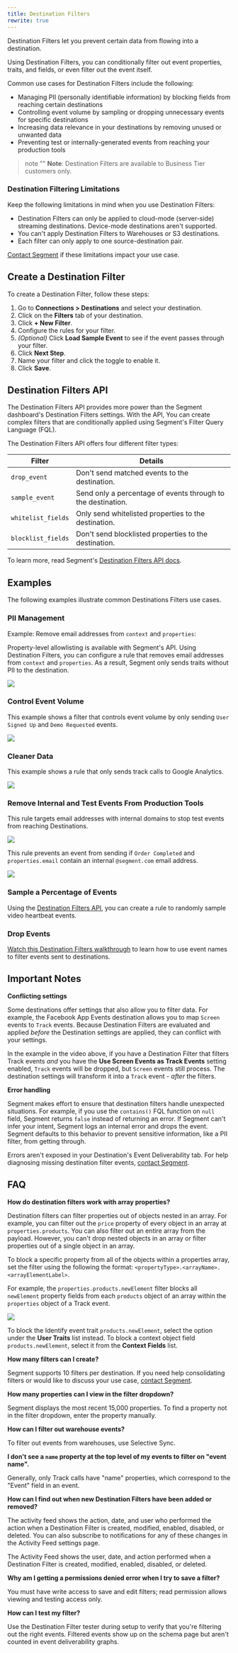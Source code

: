 ```yaml
---
title: Destination Filters
rewrite: true
---
```


Destination Filters let you prevent certain data from flowing into a destination.

Using Destination Filters, you can conditionally filter out event properties, traits, and fields, or even filter out the event itself.

Common use cases for Destination Filters include the following:

- Managing PII (personally identifiable information) by blocking fields from
  reaching certain destinations
- Controlling event volume by sampling or dropping unnecessary events for
 specific destinations
- Increasing data relevance in your destinations by removing unused or unwanted data
- Preventing test or internally-generated events from reaching your production tools

> note ""
> **Note**: Destination Filters are available to Business Tier customers only.

### Destination Filtering Limitations

Keep the following limitations in mind when you use Destination Filters:

- Destination Filters can only be applied to cloud-mode (server-side) streaming destinations. Device-mode destinations aren't supported.
- You can't apply Destination Filters to Warehouses or S3 destinations.
- Each filter can only apply to one source-destination pair.

[Contact Segment](https://segment.com/help/contact/) if these limitations impact your use case.

## Create a Destination Filter

To create a Destination Filter, follow these steps:

1. Go to **Connections > Destinations** and select your destination.
2. Click on the **Filters** tab of your destination.
3. Click **+ New Filter**.
4. Configure the rules for your filter.
5. *(Optional)* Click **Load Sample Event** to see if the event passes through your filter.
6. Click **Next Step**.
7. Name your filter and click the toggle to enable it.
8. Click **Save**.

## Destination Filters API

The Destination Filters API provides more power than the Segment dashboard's Destination Filters settings. With the API, You can create complex filters that are conditionally applied using Segment's Filter Query Language (FQL).

The Destination Filters API offers four different filter types:

| Filter             | Details                                                      |
| ------------------ | ------------------------------------------------------------ |
| `drop_event`       | Don't send matched events to the destination.                |
| `sample_event`     | Send only a percentage of events through to the destination. |
| `whitelist_fields` | Only send whitelisted properties to the destination.         |
| `blocklist_fields` | Don't send blocklisted properties to the destination.        |

To learn more, read Segment's [Destination Filters API docs](https://reference.segmentapis.com/#6c12fbe8-9f84-4a6c-848e-76a2325cb3c5).

## Examples

The following examples illustrate common Destinations Filters use cases.

### PII Management

Example: Remove email addresses from `context` and `properties`:

Property-level allowlisting is available with Segment's API. Using Destination Filters, you can configure a rule that removes email addresses from `context` and `properties`. As a result, Segment only sends traits without PII to the destination.


![](images/destination-filters/pii_example.png)

### Control Event Volume

This example shows a filter that controls event volume by only sending `User Signed Up` and `Demo Requested` events.

![](images/destination-filters/drop_example.png)

### Cleaner Data

This example shows a rule that only sends track calls to Google Analytics.

![](images/destination-filters/clean_example.png)

### Remove Internal and Test Events From Production Tools

This rule targets email addresses with internal domains to stop test events from reaching Destinations.

![](images/destination-filters/internal_example.png)

This rule prevents an event from sending if `Order Completed` and `properties.email` contain an internal `@segment.com` email address.

![](images/destination-filters/internal_example2.png)

### Sample a Percentage of Events

Using the [Destination Filters API](https://reference.segmentapis.com/#6c12fbe8-9f84-4a6c-848e-76a2325cb3c5), you can create a rule to randomly sample video heartbeat events.

### Drop Events

[Watch this Destination Filters walkthrough](https://www.youtube.com/watch?v=47dhAF1Hoco) to learn how to use event names to filter events sent to destinations.

## Important Notes

**Conflicting settings**

Some destinations offer settings that also allow you to filter data. For example, the Facebook App Events destination allows you to map `Screen` events to `Track` events. Because Destination Filters are evaluated and applied _before_ the Destination settings are applied, they can conflict with your settings.

In the example in the video above, if you have a Destination Filter that filters Track events _and_ you have the **Use Screen Events as Track Events** setting enabled, `Track` events will be dropped, but `Screen` events still process. The destination settings will transform it into a `Track` event - *after* the filters.

**Error handling**

Segment makes effort to ensure that destination filters handle unexpected situations. For example, if you use the `contains()` FQL function on `null` field, Segment returns `false` instead of returning an error. If Segment can't infer your intent, Segment logs an internal error and drops the event. Segment defaults to this behavior to prevent sensitive information, like a PII filter, from getting through.

Errors aren't exposed in your Destination's Event Deliverability tab. For help diagnosing missing destination filter events, [contact Segment](https://segment.com/help/contact/).

## FAQ

**How do destination filters work with array properties?**

Destination filters can filter properties out of objects nested in an array. For example, you can filter out the `price` property of every object in an array at `properties.products`. You can also filter out an entire array from the payload. However, you can't drop nested objects in an array or filter properties out of a single object in an array.

To block a specific property from all of the objects within a properties array, set the filter using the following the format: `<propertyType>.<arrayName>.<arrayElementLabel>​`.

For example, the `properties.products.newElement` filter blocks all `newElement` property fields from each `products` object of an array within the `properties` object of a Track event.

![](images/destination-filters/filter-array-properties.png)

To block the Identify event trait `products.newElement`, select the option under the **User Traits** list instead. To block a context object field `products.newElement`, select it from the **Context Fields** list.

**How many filters can I create?**

Segment supports 10 filters per destination. If you need help consolidating filters or would like to discuss your use case, [contact Segment](https://segment.com/help/contact/).

**How many properties can I view in the filter dropdown?**

Segment displays the most recent 15,000 properties. To find a property not in the filter dropdown, enter the property manually.

**How can I filter out warehouse events?**

To filter out events from warehouses, use Selective Sync.

**I don't see a `name` property at the top level of my events to filter on "event name".**

Generally, only Track calls have "name" properties, which correspond to the "Event" field in an event.

**How can I find out when new Destination Filters have been added or removed?**

The activity feed shows the action, date, and user who performed the action when a Destination Filter is created, modified, enabled, disabled, or deleted. You can also subscribe to notifications for any of these changes in the Activity Feed settings page.

The Activity Feed shows the user, date, and action performed when a Destination Filter is created, modified, enabled, disabled, or deleted.

**Why am I getting a permissions denied error when I try to save a filter?**

You must have write access to save and edit filters; read permission allows viewing and testing access only.

**How can I test my filter?**

Use the Destination Filter tester during setup to verify that you're filtering out the right events. Filtered events show up on the schema page but aren't counted in event deliverability graphs.
